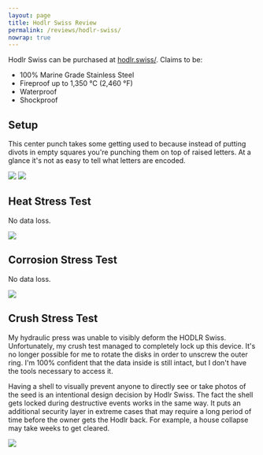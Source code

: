 ```yaml
---
layout: page
title: Hodlr Swiss Review
permalink: /reviews/hodlr-swiss/
nowrap: true
---
```

Hodlr Swiss can be purchased at <a href="https://hodlr.swiss/">hodlr.swiss/</a>. Claims to be:
<ul>
	<li>100% Marine Grade Stainless Steel</li>
	<li>Fireproof up to 1,350 °C (2,460 °F)</li>
	<li>Waterproof</li>
	<li>Shockproof</li>
</ul>

## Setup

This center punch takes some getting used to because instead of putting divots in empty squares you're punching them on top of raised letters. At a glance it's not as easy to tell what letters are encoded.

<img src="../../img/devices/hodlr_swiss_new_1.jpeg" />

<img src="../../img/devices/hodlr_swiss_new_2.jpeg" />

## Heat Stress Test

No data loss.

<img src="../../img/devices/hodlr_swiss_heat.jpeg" />

## Corrosion Stress Test

No data loss.

<img src="../../img/devices/hodlr_swiss_acid.jpeg" />

## Crush Stress Test

My hydraulic press was unable to visibly deform the HODLR Swiss. Unfortunately, my crush test managed to completely lock up this device. It's no longer possible for me to rotate the disks in order to unscrew the outer ring. I'm 100% confident that the data inside is still intact, but I don't have the tools necessary to access it.

Having a shell to visually prevent anyone to directly see or take photos of the seed is an intentional design decision by Hodlr Swiss. The fact the shell gets locked during destructive events works in the same way. It puts an additional security layer in extreme cases that may require a long period of time before the owner gets the Hodlr back. For example, a house collapse may take weeks to get cleared.

<img src="../../img/devices/hodlr_swiss_crush.jpeg" />
